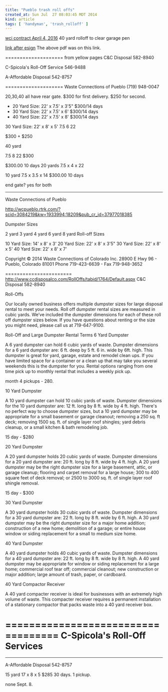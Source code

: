 ```yaml
---
title: "Pueblo trash roll offs"
created_at: Sun Jul  27 08:03:45 MDT 2014
kind: article
tags: [ 'handyman', 'trash_rolloff' ]
---
```


<a href="/assets/pdf/rolloff-wci-20160404.pdf" target="_blank">wci contract April 4, 2016</a> 40 yard rolloff to clear garage pen

<a href="http://dmh3.shift2right.net/esign/proposal/6076/81877419-BAD1-42C0-FA00-FF13627DCBEB?status=success" target="_blank">link after esign</a>
The above pdf was on this link.

==================== from yellow pages
C&C Disposal
582-8940

C-Spicola's Roll-Off Service
546-9488

A-Affordable Disposal
542-8757

====================
Waste Connections of Pueblo
(719) 948-0047

20,30,40 all have rear gate.
$300 for first delivery. $250 for second.

* 20 Yard Size: 22' x 7.5' x 3'5" $300/14 days
* 30 Yard Size: 22' x 7.5' x 6' $300/14 days
* 40 Yard Size: 22' x 7.5' x 8' $300/14 days


30 Yard Size: 22' x 8' x 5'
7.5
6
22

$300 + $250

40 yard

7.5
8
22
$300

$300.00 10 days
20 yards
7.5 x 4 x 22

10 yard
7.5 x 3.5 x 14 
$300.00 10 days

end gate? yes for both

------------------

Waste Connections of Pueblo

http://wcpueblo.rtrk.com/?scid=3084219&kw=1933994:18209&pub_cr_id=37977018385


Dumpster Sizes

2 yard
3 yard
4 yard
6 yard
8 yard
Roll-off Sizes

10 Yard Size: 14' x 8' x 3'
20 Yard Size: 22' x 8' x 3'5"
30 Yard Size: 22' x 8' x 5'
40 Yard Size: 22' x 8' x 7'


Copyright © 2014 Waste Connections of Colorado Inc.
28900 E Hwy 96 - Pueblo, Colorado 81001
Phone 719-423-6639 - Fax 719-948-3652

=======================
http://www.ccdisposalco.com/RollOffs/tabid/1764/Default.aspx
C&C Disposal
582-8940

Roll-Offs

Our locally owned business offers multiple dumpster sizes  for large disposal rental to meet your needs. Roll off dumpster rental sizes are measured in cubic yards. We’ve included the dumpster dimensions for each of these roll off dumpster sizes below.  If you have questions about renting or the size you might need, please call us at 719-647-9100.

Roll-Off and Large Dumpster Rental Terms
6 Yard Dumpster

A 6 yard dumpster can hold 6 cubic yards of waste. Dumpster dimensions for a 6 yard dumpster are: 6 ft. deep by 5 ft. 6 in. wide by 6ft. high. This dumpster is great for yard, garage, estate and remodel clean ups. If you have limited space for a container or a clean up that may take you several weekends this is the dumpster for you. Rental options ranging from one time pick up to monthly rental that includes a weekly pick up.

month 4 pickups - 280.


10 Yard Dumpster

A 10 yard dumpster can hold 10 cubic yards of waste. Dumpster dimensions for the 10 yard dumpster are: 12 ft. long by 8 ft. wide by 4 ft. high. There's no perfect way to choose dumpster sizes, but a 10 yard dumpster may be appropriate for a small basement or garage cleanout; removing a 250 sq. ft deck; removing 1500 sq. ft. of single layer roof shingles; yard debris cleanup, or a small kitchen & bath remodeling job.

15 day - $280

20 Yard Dumpster

A 20 yard dumpster holds 20 cubic yards of waste. Dumpster dimensions for a 20 yard dumpster are: 20 ft. long by 8 ft. wide by 4 ft. high. A 20 yard dumpster may be the right dumpster size for a large basement, attic, or garage cleanup; flooring and carpet removal for a large house; 300 to 400 square feet of deck removal; or 2500 to 3000 sq. ft. of single layer roof shingle removal.

15 day - $300

30 Yard Dumpster

A 30 yard dumpster holds 30 cubic yards of waste. Dumpster dimensions for a 30 yard dumpster are: 22 ft. long by 8 ft. wide by 6 ft. high. A 30 yard dumpster may be the right dumpster size for a major home addition; construction of a new home; demolition of a garage; or entire house window or siding replacement for a small to medium size home.

40 Yard Dumpster

A 40 yard dumpster holds 40 cubic yards of waste. Dumpster dimensions for a 40 yard dumpster are: 22 ft. long by 8 ft. wide by 8 ft. high. A 40 yard dumpster may be appropriate for window or siding replacement for a large home; commercial roof tear off; commercial cleanout; new construction or major addition; large amount of trash, paper, or cardboard.

40 Yard Compactor Receiver

A 40 yard compacter receiver is ideal for businesses with an extremely high volume of waste.  This compacter receiver requires a permanent installation of a stationary compactor that packs waste into a 40 yard receiver box.

===================================
C-Spicola's Roll-Off Services
===================================


----------------------

A-Affordable Disposal
542-8757

15 yard
17 x 8 x 5
$285 30 days. 1 pickup.

none
Sept. 8.


<!--
html boilerplate
<a href="" target="_blank"></a>
<img src="" width="400px">
<ul>
  <li></li>
</ul>
<pre>
</pre>
<pre><code>
</code></pre>
-->
